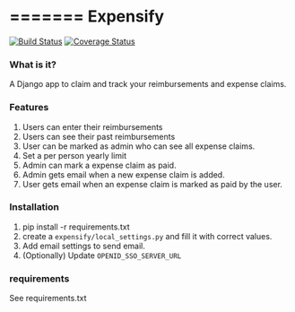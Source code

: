 =======
Expensify
==========

[![Build Status](https://travis-ci.org/agiliq/expensify.png?branch=master)](https://travis-ci.org/agiliq/expensify)
[![Coverage Status](https://coveralls.io/repos/agiliq/expensify/badge.png)](https://coveralls.io/r/agiliq/expensify)

### What is it?

A Django app to claim and track your reimbursements and expense claims.

### Features

1. Users can enter their reimbursements
2. Users can see their past reimbursements
3. User can be marked as admin who can see all expense claims.
4. Set a per person yearly limit
5. Admin can mark a expense claim as paid.
6. Admin gets email when a new expense claim is added.
7. User gets email when an expense claim is marked as paid by the user.

### Installation

1. pip install -r requirements.txt
2. create a `expensify/local_settings.py` and fill it with correct values.
3. Add email settings to send email.
3. (Optionally) Update `OPENID_SSO_SERVER_URL`


### requirements

See requirements.txt

